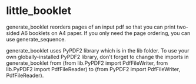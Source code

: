 # little_booklet
generate_booklet reorders pages of an input pdf so that you can print two-sided A6 booklets on A4 paper. 
If you only need the page ordering, you can use generate_sequence.

generate_booklet uses PyPDF2 library which is in the lib folder.
To use your own globally-installed PyPDF2 library, don't forget to change
the imports in generate_booklet from (from lib.PyPDF2 import PdfFileWriter, from lib.PyPDF2 import PdfFileReader) to (from PyPDF2 import PdfFileWriter, PdfFileReader).

